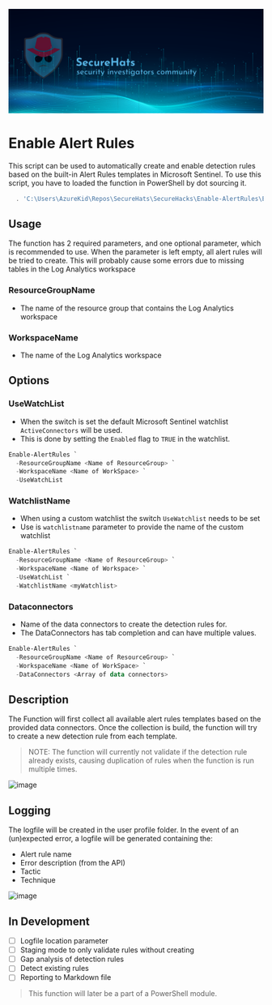 ![logo](https://github.com/SecureHats/Sentinel-playground/blob/main/media/sh-banners.png)

# Enable Alert Rules

This script can be used to automatically create and enable detection rules based on the built-in Alert Rules templates in Microsoft Sentinel.
To use this script, you have to loaded the function in PowerShell by dot sourcing it. 

```powershell
  . 'C:\Users\AzureKid\Repos\SecureHats\SecureHacks\Enable-AlertRules\Enable-AlertRules.ps1'
```

## Usage

The function has 2 required parameters, and one optional parameter, which is recommended to use.
When the <dataconnectors> parameter is left empty, all alert rules will be tried to create.
This will probably cause some errors due to missing tables in the Log Analytics workspace

### ResourceGroupName
- The name of the resource group that contains the Log Analytics workspace

### WorkspaceName
- The name of the Log Analytics workspace

## Options

### UseWatchList
- When the switch is set the default Microsoft Sentinel watchlist ```ActiveConnectors``` will be used.
- This is done by setting the ```Enabled``` flag to ```TRUE``` in the watchlist.

```powershell
Enable-AlertRules `
  -ResourceGroupName <Name of ResourceGroup> `
  -WorkspaceName <Name of WorkSpace> `
  -UseWatchList
```
  
### WatchlistName
- When using a custom watchlist the switch ```UseWatchlist``` needs to be set 
- Use is ```watchlistname``` parameter to provide the name of the custom watchlist
  
```powershell
Enable-AlertRules `
  -ResourceGroupName <Name of ResourceGroup> `
  -WorkspaceName <Name of Workspace> `
  -UseWatchList `
  -WatchlistName <myWatchlist>
```
  
### Dataconnectors
- Name of the data connectors to create the detection rules for.
- The DataConnectors has tab completion and can have multiple values.

```powershell
Enable-AlertRules `
  -ResourceGroupName <Name of ResourceGroup> `
  -WorkspaceName <Name of WorkSpace> `
  -DataConnectors <Array of data connectors>
```
  
  

  
## Description
  
The Function will first collect all available alert rules templates based on the provided data connectors.
Once the collection is build, the function will try to create a new detection rule from each template.

> NOTE: The function will currently not validate if the detection rule already exists, causing duplication of rules when the function is run multiple times.
 
![image](https://user-images.githubusercontent.com/40334679/149479582-6abecccb-28e9-42a8-aa9f-dc851b1d59bf.png)
  
 ## Logging
 The logfile will be created in the user profile folder.
 In the event of an (un)expected error, a logfile will be generated containing the:
 - Alert rule name
 - Error description (from the API)
 - Tactic
 - Technique
  
  ![image](https://user-images.githubusercontent.com/40334679/149480053-670e2dde-3607-4329-937a-adcc71026787.png)
  
## In Development
  
  - [ ] Logfile location parameter
  - [ ] Staging mode to only validate rules without creating
  - [ ] Gap analysis of detection rules
  - [ ] Detect existing rules
  - [ ] Reporting to Markdown file

 > This function will later be a part of a PowerShell module.
